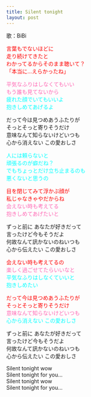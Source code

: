 ```yaml
---
title: Silent tonight
layout: post
---
```

歌：BiBi

<p><font color="red">言葉もでないほどに<br />
走り続けてきたと<br />
わかってるからそのまま聴いて？<br />
「本当に…えらかったね」</font></p>

<p><font color="hotpink">平気なふりはしなくてもいい<br />
もう誰も見てないから</font><br />
<font color="cyan">疲れた顔でいてもいいよ<br />
抱きしめてあげるよ</font></p>

<p>だって今は見つめあうふたりが<br />
そっとそっと寄りそうだけ<br />
意味なんて知らないけどいつも<br />
心から消えない この愛おしさ</p>

<p><font color="cyan">人には頼らないと<br />
頑張るのが癖だね？<br />
でもちょっとだけ立ち止まるのも<br />
悪くないと思うの</font></p>

<p><font color="red">目を閉じてみて浮かぶ顔が<br />
私じゃなきゃやだからね</font><br />
<font color="hotpink">会えない時も考えてる<br />
抱きしめてあげたいと</font></p>

<p>ずっと前に あなたが好きだって<br />
言ったけど今もそうだよ<br />
何故なんて訊かないのねいつも<br />
心から伝えたい この愛おしさ</p>

<p><font color="red">会えない時も考えてるの</font><br />
<font color="hotpink">楽しく過ごせてたらいいなと</font><br />
<font color="cyan">平気なふりはしなくていいと<br />
抱きしめたい</font></p>

<p><font color="red">だって今は見つめあうふたりが<br />
そっとそっと寄りそうだけ</font><br />
<font color="hotpink">意味なんて知らないけどいつも</font><br />
<font color="cyan">心から消えない この愛おしさ</font></p>

<p>ずっと前に あなたが好きだって<br />
言ったけど今もそうだよ<br />
何故なんて訊かないのねいつも<br />
心から伝えたい この愛おしさ</p>

<p>Silent tonight wow<br />
Silent tonight for you...<br />
Silent tonight wow<br />
Silent tonight for you...</p>